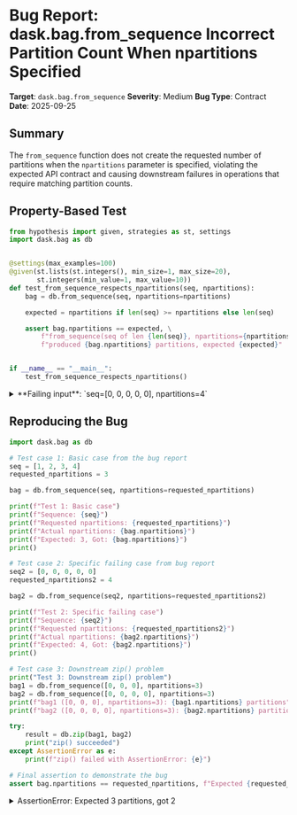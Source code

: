 # Bug Report: dask.bag.from_sequence Incorrect Partition Count When npartitions Specified

**Target**: `dask.bag.from_sequence`
**Severity**: Medium
**Bug Type**: Contract
**Date**: 2025-09-25

## Summary

The `from_sequence` function does not create the requested number of partitions when the `npartitions` parameter is specified, violating the expected API contract and causing downstream failures in operations that require matching partition counts.

## Property-Based Test

```python
from hypothesis import given, strategies as st, settings
import dask.bag as db


@settings(max_examples=100)
@given(st.lists(st.integers(), min_size=1, max_size=20),
       st.integers(min_value=1, max_value=10))
def test_from_sequence_respects_npartitions(seq, npartitions):
    bag = db.from_sequence(seq, npartitions=npartitions)

    expected = npartitions if len(seq) >= npartitions else len(seq)

    assert bag.npartitions == expected, \
        f"from_sequence(seq of len {len(seq)}, npartitions={npartitions}) " \
        f"produced {bag.npartitions} partitions, expected {expected}"


if __name__ == "__main__":
    test_from_sequence_respects_npartitions()
```

<details>

<summary>
**Failing input**: `seq=[0, 0, 0, 0, 0], npartitions=4`
</summary>
```
Traceback (most recent call last):
  File "/home/npc/pbt/agentic-pbt/worker_/59/hypo.py", line 19, in <module>
    test_from_sequence_respects_npartitions()
    ~~~~~~~~~~~~~~~~~~~~~~~~~~~~~~~~~~~~~~~^^
  File "/home/npc/pbt/agentic-pbt/worker_/59/hypo.py", line 6, in test_from_sequence_respects_npartitions
    @given(st.lists(st.integers(), min_size=1, max_size=20),
                   ^^^
  File "/home/npc/miniconda/lib/python3.13/site-packages/hypothesis/core.py", line 2124, in wrapped_test
    raise the_error_hypothesis_found
  File "/home/npc/pbt/agentic-pbt/worker_/59/hypo.py", line 13, in test_from_sequence_respects_npartitions
    assert bag.npartitions == expected, \
           ^^^^^^^^^^^^^^^^^^^^^^^^^^^
AssertionError: from_sequence(seq of len 5, npartitions=4) produced 3 partitions, expected 4
Falsifying example: test_from_sequence_respects_npartitions(
    seq=[0, 0, 0, 0, 0],
    npartitions=4,
)
Explanation:
    These lines were always and only run by failing examples:
        /home/npc/pbt/agentic-pbt/worker_/59/hypo.py:14
```
</details>

## Reproducing the Bug

```python
import dask.bag as db

# Test case 1: Basic case from the bug report
seq = [1, 2, 3, 4]
requested_npartitions = 3

bag = db.from_sequence(seq, npartitions=requested_npartitions)

print(f"Test 1: Basic case")
print(f"Sequence: {seq}")
print(f"Requested npartitions: {requested_npartitions}")
print(f"Actual npartitions: {bag.npartitions}")
print(f"Expected: 3, Got: {bag.npartitions}")
print()

# Test case 2: Specific failing case from bug report
seq2 = [0, 0, 0, 0, 0]
requested_npartitions2 = 4

bag2 = db.from_sequence(seq2, npartitions=requested_npartitions2)

print(f"Test 2: Specific failing case")
print(f"Sequence: {seq2}")
print(f"Requested npartitions: {requested_npartitions2}")
print(f"Actual npartitions: {bag2.npartitions}")
print(f"Expected: 4, Got: {bag2.npartitions}")
print()

# Test case 3: Downstream zip() problem
print("Test 3: Downstream zip() problem")
bag1 = db.from_sequence([0, 0, 0], npartitions=3)
bag2 = db.from_sequence([0, 0, 0, 0], npartitions=3)
print(f"bag1 ([0, 0, 0], npartitions=3): {bag1.npartitions} partitions")
print(f"bag2 ([0, 0, 0, 0], npartitions=3): {bag2.npartitions} partitions")

try:
    result = db.zip(bag1, bag2)
    print("zip() succeeded")
except AssertionError as e:
    print(f"zip() failed with AssertionError: {e}")

# Final assertion to demonstrate the bug
assert bag.npartitions == requested_npartitions, f"Expected {requested_npartitions} partitions, got {bag.npartitions}"
```

<details>

<summary>
AssertionError: Expected 3 partitions, got 2
</summary>
```
Test 1: Basic case
Sequence: [1, 2, 3, 4]
Requested npartitions: 3
Actual npartitions: 2
Expected: 3, Got: 2

Test 2: Specific failing case
Sequence: [0, 0, 0, 0, 0]
Requested npartitions: 4
Actual npartitions: 3
Expected: 4, Got: 3

Test 3: Downstream zip() problem
bag1 ([0, 0, 0], npartitions=3): 3 partitions
bag2 ([0, 0, 0, 0], npartitions=3): 2 partitions
zip() failed with AssertionError:
Traceback (most recent call last):
  File "/home/npc/pbt/agentic-pbt/worker_/59/repo.py", line 43, in <module>
    assert bag.npartitions == requested_npartitions, f"Expected {requested_npartitions} partitions, got {bag.npartitions}"
           ^^^^^^^^^^^^^^^^^^^^^^^^^^^^^^^^^^^^^^^^
AssertionError: Expected 3 partitions, got 2
```
</details>

## Why This Is A Bug

The `npartitions` parameter is documented as "The number of desired partitions" in the function docstring (line 1775 of /home/npc/miniconda/lib/python3.13/site-packages/dask/bag/core.py). While the word "desired" could be interpreted as a hint, users reasonably expect this parameter to control the actual number of partitions created, especially given:

1. **Parameter naming convention**: The parameter is named `npartitions` (not `target_npartitions` or `approximate_npartitions`), implying direct control over the partition count.

2. **Inconsistent calculation logic**: The current implementation (lines 1790-1794) calculates a fixed `partition_size` using `math.ceil(len(seq) / npartitions)` for small sequences and `math.floor(len(seq) / npartitions)` for larger ones, then uses `partition_all()` to create partitions. This approach cannot guarantee the exact number of partitions when the sequence length is not evenly divisible by the requested partition count.

3. **Downstream API requirements**: Functions like `dask.bag.zip()` require all input bags to have the same number of partitions (enforced by an assertion). This makes it impossible to zip bags created from sequences of different lengths even when the same `npartitions` value is specified, as demonstrated in the reproduction code.

4. **Principle of least surprise**: When a user specifies `npartitions=3`, they expect 3 partitions, not 2. The current behavior violates this expectation without any warning in the documentation.

## Relevant Context

- The bug occurs in `/home/npc/miniconda/lib/python3.13/site-packages/dask/bag/core.py` lines 1789-1808
- The issue stems from using a fixed partition size calculation followed by `partition_all()` which doesn't guarantee exact partition counts
- Other dask functions like `bag_range` do guarantee exact partition counts with their `npartitions` parameter, creating an inconsistency in the API
- Documentation: https://docs.dask.org/en/stable/bag-api.html#dask.bag.from_sequence
- Source code: https://github.com/dask/dask/blob/main/dask/bag/core.py#L1761

## Proposed Fix

```diff
--- a/dask/bag/core.py
+++ b/dask/bag/core.py
@@ -1789,19 +1789,31 @@ def from_sequence(seq, partition_size=None, npartitions=None):
     seq = list(seq)
     if npartitions and not partition_size:
-        if len(seq) <= 100:
-            partition_size = int(math.ceil(len(seq) / npartitions))
-        else:
-            partition_size = max(1, int(math.floor(len(seq) / npartitions)))
+        # Ensure we create exactly npartitions (or len(seq) if smaller)
+        npartitions = min(npartitions, len(seq)) if len(seq) > 0 else 1
+        base_size = len(seq) // npartitions
+        remainder = len(seq) % npartitions
+        parts = []
+        start = 0
+        for i in range(npartitions):
+            size = base_size + (1 if i < remainder else 0)
+            parts.append(seq[start:start + size])
+            start += size
+        name = "from_sequence-" + tokenize(seq, npartitions)
+        d = {(name, i): list(part) for i, part in enumerate(parts)}
+        return Bag(d, name, len(d))
+
     if npartitions is None and partition_size is None:
         if len(seq) <= 100:
             partition_size = 1
         else:
             partition_size = max(1, math.ceil(math.sqrt(len(seq)) / math.sqrt(100)))

     parts = list(partition_all(partition_size, seq))
     name = "from_sequence-" + tokenize(seq, partition_size)
     if len(parts) > 0:
         d = {(name, i): list(part) for i, part in enumerate(parts)}
     else:
         d = {(name, 0): []}

     return Bag(d, name, len(d))
```